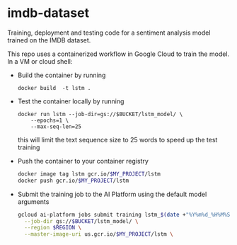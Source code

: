 # imdb-dataset
Training, deployment and testing code for a sentiment analysis model trained on the IMDB dataset.

This repo uses a containerized workflow in Google Cloud to train the model. In a VM or cloud shell:

* Build the container by running

    `docker build  -t lstm .`
* Test the container locally by running

    ```
    docker run lstm --job-dir=gs://$BUCKET/lstm_model/ \
        --epochs=1 \
        --max-seq-len=25
    ```

    this will limit the text sequence size to 25 words to speed up the test training
* Push the container to your container registry

    ```bash
    docker image tag lstm gcr.io/$MY_PROJECT/lstm
    docker push gcr.io/$MY_PROJECT/lstm
    ```
* Submit the training job to the AI Platform using the default model arguments

	```bash
	gcloud ai-platform jobs submit training lstm_$(date +"%Y%m%d_%H%M%S") \
      --job-dir gs://$BUCKET/lstm_model/ \
      --region $REGION \
      --master-image-uri us.gcr.io/$MY_PROJECT/lstm \
	```
	
